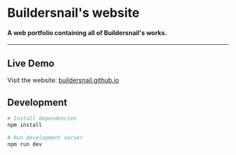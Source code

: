 # Buildersnail's website
#### A web portfolio containing all of Buildersnail's works.
---
## Live Demo

Visit the website: [buildersnail.github.io](https://buildersnail.github.io/)

## Development

```bash
# Install dependencies
npm install

# Run development server
npm run dev
```